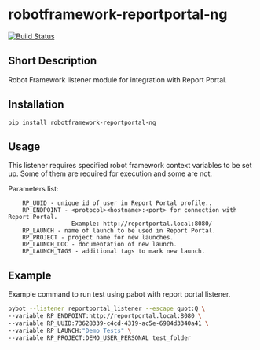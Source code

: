 # robotframework-reportportal-ng

[![Build Status](https://travis-ci.org/ailjushkin/robotframework-reportportal-ng.svg?branch=master)](https://travis-ci.org/ailjushkin/robotframework-reportportal-ng)

Short Description
---

Robot Framework listener module for integration with Report Portal.

Installation
---

```
pip install robotframework-reportportal-ng
```

Usage
---
This listener requires specified robot framework context variables to be set up.
Some of them are required for execution and some are not.

Parameters list:

        RP_UUID - unique id of user in Report Portal profile..
        RP_ENDPOINT - <protocol><hostname>:<port> for connection with Report Portal.
                      Example: http://reportportal.local:8080/
        RP_LAUNCH - name of launch to be used in Report Portal.
        RP_PROJECT - project name for new launches.
        RP_LAUNCH_DOC - documentation of new launch.
        RP_LAUNCH_TAGS - additional tags to mark new launch.
 
Example
---

Example command to run test using pabot with report portal listener.
 
```bash
pybot --listener reportportal_listener --escape quot:Q \
--variable RP_ENDPOINT:http://reportportal.local:8080 \
--variable RP_UUID:73628339-c4cd-4319-ac5e-6984d3340a41 \
--variable RP_LAUNCH:"Demo Tests" \
--variable RP_PROJECT:DEMO_USER_PERSONAL test_folder
```
